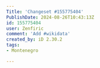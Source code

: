 ```yaml
---
Title: 'Changeset #155775404'
PublishDate: 2024-08-26T10:43:13Z
id: 155775404
user: Zenfiric
comment: 'Add #wikidata'
created_by: iD 2.30.2
tags:
- Montenegro

---
```

